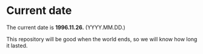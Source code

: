 # Current date

The current date is **1996.11.26.** (YYYY.MM.DD.)

This repository will be good when the world ends, so we will know how long it lasted.
